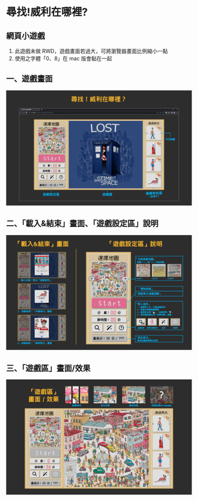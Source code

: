 # 尋找!威利在哪裡?

## 網頁小遊戲

1. 此遊戲未做 RWD，遊戲畫面若過大，可將瀏覽器畫面比例縮小一點
2. 使用之字體「0、8」在 mac 版會黏在一起

## 一、遊戲畫面

![遊戲說明1](https://raw.githubusercontent.com/Leileisme/ClickGame-JQ/main/image/readme/readme_01.png)

## 二、「載入&結束」畫面、「遊戲設定區」說明

![遊戲說明2](https://raw.githubusercontent.com/Leileisme/ClickGame-JQ/main/image/readme/readme_02.png)

## 三、「遊戲區」畫面/效果

![遊戲說明3](https://raw.githubusercontent.com/Leileisme/ClickGame-JQ/main/image/readme/readme_03.png)
